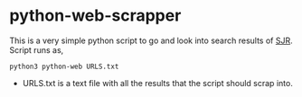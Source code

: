 # python-web-scrapper

This is a very simple python script to go and look into search results of [SJR](https://www.scimagojr.com/journalrank.php).
Script runs as,

`python3 python-web URLS.txt`

* URLS.txt is a text file with all the results that the script should scrap into.

